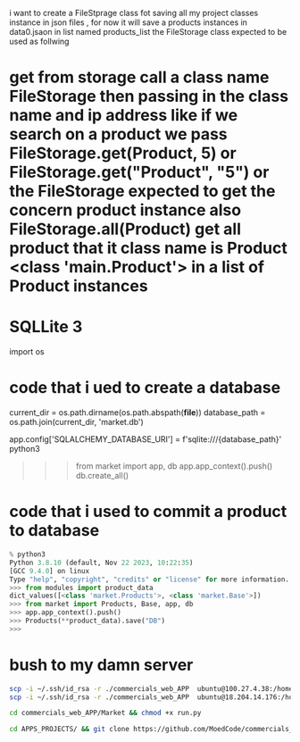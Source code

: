  i want to create a FileStprage class fot saving all my  project classes instance
in  json files , for now it will save a products instances in data0.jsaon in list named
products_list
the FileStorage class expected to be used as follwing

get from storage
call a class name  FileStorage then passing in the class name and ip address
like if we search on a product we pass FileStorage.get(Product, 5)
or FileStorage.get("Product", "5")
or
the FileStorage expected to get  the concern product instance
also FileStorage.all(Product)
get all product that it class name is Product <class '__main__.Product'>
in a list of Product instances
==============================================

# SQLLite 3
import os

# code that i ued to create a  database
current_dir = os.path.dirname(os.path.abspath(__file__))
database_path = os.path.join(current_dir, 'market.db')

app.config['SQLALCHEMY_DATABASE_URI'] = f'sqlite:///{database_path}'
python3
>>> from market import app, db
>>> app.app_context().push()
>>> db.create_all()
# code that  i used to commit a product to database
```py
% python3
Python 3.8.10 (default, Nov 22 2023, 10:22:35)
[GCC 9.4.0] on linux
Type "help", "copyright", "credits" or "license" for more information.
>>> from modules import product_data
dict_values([<class 'market.Products'>, <class 'market.Base'>])
>>> from market import Products, Base, app, db
>>> app.app_context().push()
>>> Products(**product_data).save("DB")
>>>
```

# bush to my damn server
```bash
scp -i ~/.ssh/id_rsa -r ./commercials_web_APP  ubuntu@100.27.4.38:/home/ubuntu//APPS_PROJECTS
scp -i ~/.ssh/id_rsa -r ./commercials_web_APP  ubuntu@18.204.14.176:/home/ubuntu//APPS_PROJECTS
```

```bash
cd commercials_web_APP/Market && chmod +x run.py

cd APPS_PROJECTS/ && git clone https://github.com/MoedCode/commercials_web_APP.git && cd commercials_web_APP/Market && chmod +x run.py

```